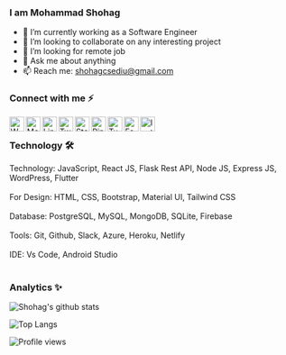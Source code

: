 ### I am Mohammad Shohag

- 🔭 I’m currently working as a Software Engineer
- 👯 I’m looking to collaborate on any interesting project
- 🤔 I’m looking for remote job
- 💬 Ask me about anything
- 📫 Reach me: shohagcsediu@gmail.com

### Connect with me ⚡
[<img align="left" alt="Whatsapp" width="26px" src="https://i.imgur.com/5RcuQSo.png" />][whatsapp]
[<img align="left" alt="Medium" width="26px" src="https://i.imgur.com/2Vx1jdP.png" />][medium]
[<img align="left" alt="Linkedin" width="26px" src="https://i.imgur.com/mMnHKRL.png" />][linkedin]
[<img align="left" alt="Twitter" width="26px" src="https://i.imgur.com/nl03kI0.png" />][twitter]
[<img align="left" alt="Stackoverflow" width="26px" src="https://i.imgur.com/14wFxRw.png" />][stackoverflow]
[<img align="left" alt="Pinterest" width="26px" src="https://i.imgur.com/eL2rw1L.png" />][pinterest]
[<img align="left" alt="Tumblr" width="26px" src="https://i.imgur.com/3AwqP6x.png" />][tumblr]
[<img align="left" alt="Facebook" width="26px" src="https://i.imgur.com/gy6BxWD.png" />][facebook]
[<img align="left" alt="Instagram" width="26px" src="https://i.imgur.com/zmJcCYa.jpg" />][instagram]
<br />

### Technology 🛠
Technology: JavaScript, React JS, Flask Rest API, Node JS, Express JS, WordPress, Flutter
<br /><br />
For Design: HTML, CSS, Bootstrap, Material UI, Tailwind CSS
<br /><br />
Database: PostgreSQL, MySQL, MongoDB, SQLite, Firebase
<br /><br />
Tools: Git, Github, Slack, Azure, Heroku, Netlify
<br /><br />
IDE: Vs Code, Android Studio
<br /><br />
### Analytics ✨
![Shohag's github stats](https://github-readme-stats.vercel.app/api?username=shohagcsediu&count_private=true)

![Top Langs](https://github-readme-stats.vercel.app/api/top-langs/?username=shohagcsediu)

![Profile views](https://gpvc.arturio.dev/shohagcsediu)

[whatsapp]: https://wa.me/8801927095885
[medium]: https://shohagcsediu.medium.com/
[linkedin]: https://www.linkedin.com/in/shohagcsediu
[twitter]: https://twitter.com/shohagcsediu
[stackoverflow]: https://stackoverflow.com/users/5145944/mohammad-shohag
[pinterest]: https://www.pinterest.com/shohagcsediu/
[tumblr]: https://shohagcsediu.tumblr.com/
[facebook]: https://www.facebook.com/shohag.py
[instagram]: https://www.instagram.com/shohagcsediu/
